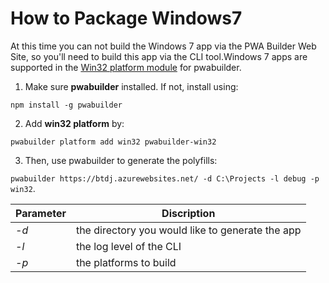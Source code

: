 # How to Package Windows7

At this time you can not build the Windows 7 app via the PWA Builder Web Site, so you'll need to build this app via the CLI tool.Windows 7 apps are supported in the [Win32 platform module](https://www.npmjs.com/package/pwabuilder-win32) for pwabuilder.

1. Make sure **pwabuilder** installed. If not, install using: 

`npm install -g pwabuilder`

2. Add **win32 platform** by: 

`pwabuilder platform add win32 pwabuilder-win32`

3. Then, use pwabuilder to generate the polyfills:

 `pwabuilder https://btdj.azurewebsites.net/ -d C:\Projects -l debug -p win32`. 

  Parameter |  Discription
 --- | --- 
 *-d* | the directory you would like to generate the app
 *-l* | the log level of the CLI
 *-p* | the platforms to build
